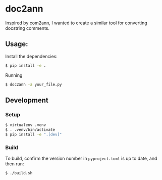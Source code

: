 # doc2ann

Inspired by [com2ann](https://github.com/ilevkivskyi/com2ann), I wanted to create a similar tool for converting docstring comments.


## Usage:

Install the dependencies:
```bash
$ pip install -e .
```
Running

```bash
$ doc2ann -a your_file.py
```


## Development

### Setup

```bash
$ virtualenv .venv
$ . .venv/bin/activate
$ pip install -e ".[dev]"
```

### Build

To build, confirm the version number in `pyproject.toml` is up to date, and then run:
```bash
$ ./build.sh
```